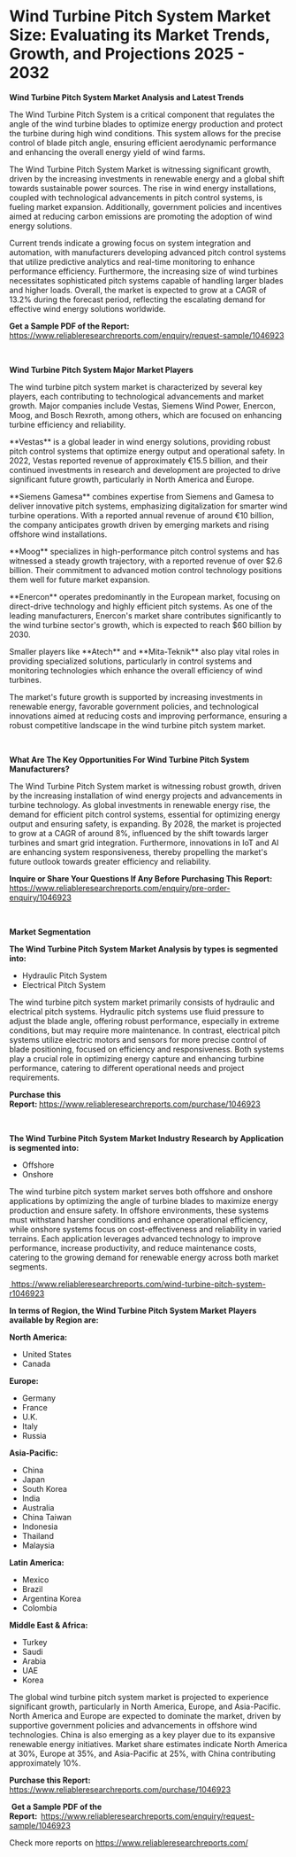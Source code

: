 <p><h1>Wind Turbine Pitch System Market Size: Evaluating its Market Trends, Growth, and Projections 2025 - 2032</h1></p><p><strong>Wind Turbine Pitch System Market Analysis and Latest Trends</strong></p>
<p><p>The Wind Turbine Pitch System is a critical component that regulates the angle of the wind turbine blades to optimize energy production and protect the turbine during high wind conditions. This system allows for the precise control of blade pitch angle, ensuring efficient aerodynamic performance and enhancing the overall energy yield of wind farms.</p><p>The Wind Turbine Pitch System Market is witnessing significant growth, driven by the increasing investments in renewable energy and a global shift towards sustainable power sources. The rise in wind energy installations, coupled with technological advancements in pitch control systems, is fueling market expansion. Additionally, government policies and incentives aimed at reducing carbon emissions are promoting the adoption of wind energy solutions.</p><p>Current trends indicate a growing focus on system integration and automation, with manufacturers developing advanced pitch control systems that utilize predictive analytics and real-time monitoring to enhance performance efficiency. Furthermore, the increasing size of wind turbines necessitates sophisticated pitch systems capable of handling larger blades and higher loads. Overall, the market is expected to grow at a CAGR of 13.2% during the forecast period, reflecting the escalating demand for effective wind energy solutions worldwide.</p></p>
<p><strong>Get a Sample PDF of the Report:&nbsp;</strong> <a href="https://www.reliableresearchreports.com/enquiry/request-sample/1046923?utm_campaign=2203&utm_medium=2&utm_source=Github&utm_content=ia&utm_term=22032025&utm_id=wind-turbine-pitch-system">https://www.reliableresearchreports.com/enquiry/request-sample/1046923</a></p>
<p>&nbsp;</p>
<p><strong>Wind Turbine Pitch System Major Market Players</strong></p>
<p><p>The wind turbine pitch system market is characterized by several key players, each contributing to technological advancements and market growth. Major companies include Vestas, Siemens Wind Power, Enercon, Moog, and Bosch Rexroth, among others, which are focused on enhancing turbine efficiency and reliability.</p><p>**Vestas** is a global leader in wind energy solutions, providing robust pitch control systems that optimize energy output and operational safety. In 2022, Vestas reported revenue of approximately €15.5 billion, and their continued investments in research and development are projected to drive significant future growth, particularly in North America and Europe.</p><p>**Siemens Gamesa** combines expertise from Siemens and Gamesa to deliver innovative pitch systems, emphasizing digitalization for smarter wind turbine operations. With a reported annual revenue of around €10 billion, the company anticipates growth driven by emerging markets and rising offshore wind installations.</p><p>**Moog** specializes in high-performance pitch control systems and has witnessed a steady growth trajectory, with a reported revenue of over $2.6 billion. Their commitment to advanced motion control technology positions them well for future market expansion.</p><p>**Enercon** operates predominantly in the European market, focusing on direct-drive technology and highly efficient pitch systems. As one of the leading manufacturers, Enercon's market share contributes significantly to the wind turbine sector's growth, which is expected to reach $60 billion by 2030.</p><p>Smaller players like **Atech** and **Mita-Teknik** also play vital roles in providing specialized solutions, particularly in control systems and monitoring technologies which enhance the overall efficiency of wind turbines.</p><p>The market's future growth is supported by increasing investments in renewable energy, favorable government policies, and technological innovations aimed at reducing costs and improving performance, ensuring a robust competitive landscape in the wind turbine pitch system market.</p></p>
<p>&nbsp;</p>
<p><strong>What Are The Key Opportunities For Wind Turbine Pitch System Manufacturers?</strong></p>
<p><p>The Wind Turbine Pitch System market is witnessing robust growth, driven by the increasing installation of wind energy projects and advancements in turbine technology. As global investments in renewable energy rise, the demand for efficient pitch control systems, essential for optimizing energy output and ensuring safety, is expanding. By 2028, the market is projected to grow at a CAGR of around 8%, influenced by the shift towards larger turbines and smart grid integration. Furthermore, innovations in IoT and AI are enhancing system responsiveness, thereby propelling the market's future outlook towards greater efficiency and reliability.</p></p>
<p><strong>Inquire or Share Your Questions If Any Before Purchasing This Report:</strong> <a href="https://www.reliableresearchreports.com/enquiry/pre-order-enquiry/1046923?utm_campaign=2203&utm_medium=2&utm_source=Github&utm_content=ia&utm_term=22032025&utm_id=wind-turbine-pitch-system">https://www.reliableresearchreports.com/enquiry/pre-order-enquiry/1046923</a></p>
<p>&nbsp;</p>
<p><strong>Market Segmentation</strong></p>
<p><strong>The Wind Turbine Pitch System Market Analysis by types is segmented into:</strong></p>
<p><ul><li>Hydraulic Pitch System</li><li>Electrical Pitch System</li></ul></p>
<p><p>The wind turbine pitch system market primarily consists of hydraulic and electrical pitch systems. Hydraulic pitch systems use fluid pressure to adjust the blade angle, offering robust performance, especially in extreme conditions, but may require more maintenance. In contrast, electrical pitch systems utilize electric motors and sensors for more precise control of blade positioning, focused on efficiency and responsiveness. Both systems play a crucial role in optimizing energy capture and enhancing turbine performance, catering to different operational needs and project requirements.</p></p>
<p><strong>Purchase this Report:&nbsp;</strong><a href="https://www.reliableresearchreports.com/purchase/1046923?utm_campaign=2203&utm_medium=2&utm_source=Github&utm_content=ia&utm_term=22032025&utm_id=wind-turbine-pitch-system">https://www.reliableresearchreports.com/purchase/1046923</a></p>
<p>&nbsp;</p>
<p><strong>The Wind Turbine Pitch System Market Industry Research by Application is segmented into:</strong></p>
<p><ul><li>Offshore</li><li>Onshore</li></ul></p>
<p><p>The wind turbine pitch system market serves both offshore and onshore applications by optimizing the angle of turbine blades to maximize energy production and ensure safety. In offshore environments, these systems must withstand harsher conditions and enhance operational efficiency, while onshore systems focus on cost-effectiveness and reliability in varied terrains. Each application leverages advanced technology to improve performance, increase productivity, and reduce maintenance costs, catering to the growing demand for renewable energy across both market segments.</p></p>
<p><a href="https://www.reliableresearchreports.com/wind-turbine-pitch-system-r1046923?utm_campaign=2203&utm_medium=2&utm_source=Github&utm_content=ia&utm_term=22032025&utm_id=wind-turbine-pitch-system">&nbsp;https://www.reliableresearchreports.com/wind-turbine-pitch-system-r1046923</a></p>
<p><strong>In terms of Region, the Wind Turbine Pitch System Market Players available by Region are:</strong></p>
<p>
    <p> <strong> North America: </strong>
        <ul>
            <li>United States</li>
            <li>Canada</li>
        </ul>
        </p> 
    <p> <strong> Europe: </strong>
        <ul>
            <li>Germany</li>
            <li>France</li>
            <li>U.K.</li>
            <li>Italy</li>
            <li>Russia</li>
        </ul>
        </p> 
    <p> <strong> Asia-Pacific: </strong>
        <ul>
            <li>China</li>
            <li>Japan</li>
            <li>South Korea</li>
            <li>India</li>
            <li>Australia</li>
            <li>China Taiwan</li>
            <li>Indonesia</li>
            <li>Thailand</li>
            <li>Malaysia</li>
        </ul>
        </p> 
    <p> <strong> Latin America: </strong>
        <ul>
            <li>Mexico</li>
            <li>Brazil</li>
            <li>Argentina Korea</li>
            <li>Colombia</li>
        </ul>
        </p> 
    <p> <strong> Middle East & Africa: </strong>
        <ul>
            <li>Turkey</li>
            <li>Saudi</li>
            <li>Arabia</li>
            <li>UAE</li>
            <li>Korea</li>
        </ul>
    </p>
    </p>
<p><p>The global wind turbine pitch system market is projected to experience significant growth, particularly in North America, Europe, and Asia-Pacific. North America and Europe are expected to dominate the market, driven by supportive government policies and advancements in offshore wind technologies. China is also emerging as a key player due to its expansive renewable energy initiatives. Market share estimates indicate North America at 30%, Europe at 35%, and Asia-Pacific at 25%, with China contributing approximately 10%.</p></p>
<p><strong>Purchase this Report: </strong><a href="https://www.reliableresearchreports.com/purchase/1046923?utm_campaign=2203&utm_medium=2&utm_source=Github&utm_content=ia&utm_term=22032025&utm_id=wind-turbine-pitch-system">https://www.reliableresearchreports.com/purchase/1046923</a></p>
<p>&nbsp;<strong>Get a Sample PDF of the Report:&nbsp;&nbsp;</strong><a href="https://www.reliableresearchreports.com/enquiry/request-sample/1046923?utm_campaign=2203&utm_medium=2&utm_source=Github&utm_content=ia&utm_term=22032025&utm_id=wind-turbine-pitch-system">https://www.reliableresearchreports.com/enquiry/request-sample/1046923</a></p>
<p><strong></strong></p>
<p>Check more reports on <a href="https://www.reliableresearchreports.com/?utm_campaign=2203&utm_medium=2&utm_source=Github&utm_content=ia&utm_term=22032025&utm_id=wind-turbine-pitch-system">https://www.reliableresearchreports.com/</a></p>